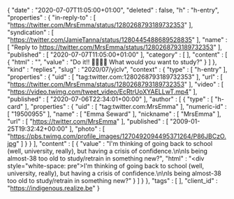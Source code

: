 {
  "date" : "2020-07-07T11:05:00+01:00",
  "deleted" : false,
  "h" : "h-entry",
  "properties" : {
    "in-reply-to" : [ "https://twitter.com/MrsEmma/status/1280268793189732353" ],
    "syndication" : [ "https://twitter.com/JamieTanna/status/1280445488689528835" ],
    "name" : [ "Reply to https://twitter.com/MrsEmma/status/1280268793189732353" ],
    "published" : [ "2020-07-07T11:05:00+01:00" ],
    "category" : [ ],
    "content" : [ {
      "html" : "",
      "value" : "Do it!! 🙌🏼🙌🏼 What would you want to study?"
    } ]
  },
  "kind" : "replies",
  "slug" : "2020/07/yjclv",
  "context" : {
    "type" : [ "h-entry" ],
    "properties" : {
      "uid" : [ "tag:twitter.com:1280268793189732353" ],
      "url" : [ "https://twitter.com/MrsEmma/status/1280268793189732353" ],
      "video" : [ "https://video.twimg.com/tweet_video/EcRtrUoXYAELLwT.mp4" ],
      "published" : [ "2020-07-06T22:34:01+00:00" ],
      "author" : [ {
        "type" : [ "h-card" ],
        "properties" : {
          "uid" : [ "tag:twitter.com:MrsEmma" ],
          "numeric-id" : [ "19500955" ],
          "name" : [ "Emma Seward" ],
          "nickname" : [ "MrsEmma" ],
          "url" : [ "https://twitter.com/MrsEmma" ],
          "published" : [ "2009-01-25T19:32:42+00:00" ],
          "photo" : [ "https://pbs.twimg.com/profile_images/1270492094495371264/P86JBCzO.jpg" ]
        }
      } ],
      "content" : [ {
        "value" : "I'm thinking of going back to school (well, university, really), but having a crisis of confidence.\n\nIs being almost-38 too old to study/retrain in something new?",
        "html" : "<div style=\"white-space: pre\">I'm thinking of going back to school (well, university, really), but having a crisis of confidence.\n\nIs being almost-38 too old to study/retrain in something new?</div>"
      } ]
    }
  },
  "tags" : [ ],
  "client_id" : "https://indigenous.realize.be"
}
